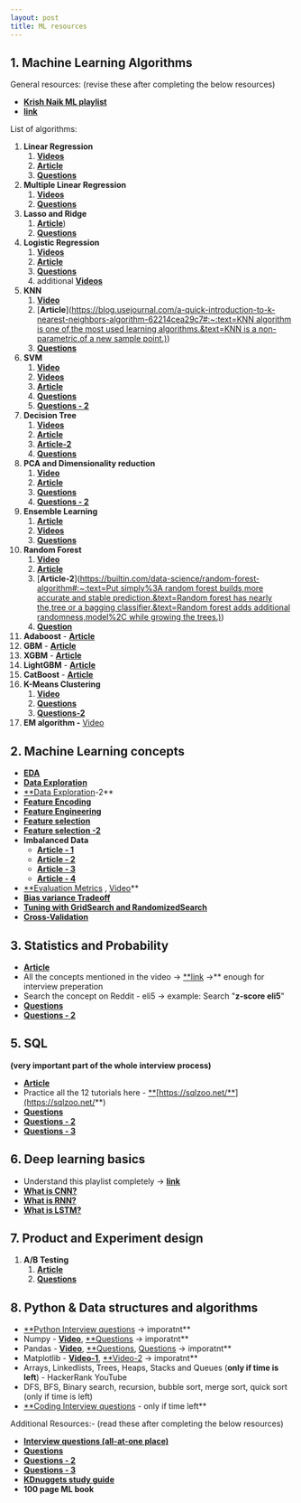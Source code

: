 ```yaml
---
layout: post
title: ML resources
---
```

## 1. Machine Learning Algorithms

General resources: (revise these after completing the below resources)

- [**Krish Naik ML playlist**](https://www.youtube.com/playlist?list=PLZoTAELRMXVPBTrWtJkn3wWQxZkmTXGwe)
- [**link**](https://workera.ai/resources/machine-learning-algorithms-interview/)

List of algorithms:

1. **Linear Regression**
    1. [**Videos**](https://www.youtube.com/playlist?list=PLIeGtxpvyG-LoKUpV0fSY8BGKIMIdmfCi)
    2. [**Article**](https://medium.com/analytics-vidhya/understanding-the-linear-regression-808c1f6941c0)
    3. [**Questions**](https://www.upgrad.com/blog/machine-learning-interview-questions-answers-ii/)
2. **Multiple Linear Regression**
    1. [**Videos**](https://www.youtube.com/playlist?list=PLIeGtxpvyG-IqjoU8IiF0Yu1WtxNq_4z-)
    2. [**Questions**](https://www.analyticsvidhya.com/blog/2015/10/regression-python-beginners/)
3. **Lasso and Ridge**
    1. [**Article**](https://www.analyticsvidhya.com/blog/2016/01/ridge-lasso-regression-python-complete-tutorial/#:~:text=Ridge%20and%20Lasso%20regression%20are%20powerful%20techniques%20generally%20used%20for,10%20variables%20might%20cause%20overfitting))
    2. [**Questions**](https://towardsdatascience.com/can-you-answer-these-5-questions-about-lasso-and-ridge-regression-1138536f4f80)
4. **Logistic Regression**
    1. [**Videos**](https://www.youtube.com/playlist?list=PLIeGtxpvyG-JmBQ9XoFD4rs-b3hkcX7Uu)
    2. [**Article**](https://towardsdatascience.com/understanding-logistic-regression-9b02c2aec102)
    3. [**Questions**](https://www.upgrad.com/blog/machine-learning-interview-questions-answers-logistic-regression/)
    4. additional [**Videos**](https://www.youtube.com/playlist?list=PLTl9hO2Oobd92YEIM4gVRSVwtIs1EXOqm)
5. **KNN**
    1. [**Video**](https://www.youtube.com/watch?v=4HKqjENq9OU&t=639s)
    2. [**Article**]([https://blog.usejournal.com/a-quick-introduction-to-k-nearest-neighbors-algorithm-62214cea29c7#:~:text=KNN algorithm is one of,the most used learning algorithms.&text=KNN is a non-parametric,of a new sample point.)](https://blog.usejournal.com/a-quick-introduction-to-k-nearest-neighbors-algorithm-62214cea29c7#:~:text=KNN%20algorithm%20is%20one%20of,the%20most%20used%20learning%20algorithms.&text=KNN%20is%20a%20non%2Dparametric,of%20a%20new%20sample%20point.))
    3. [**Questions**](http://www.data2businessinsights.in/2019/11/27/10484/)
6. **SVM**
    1. [**Video**](https://www.youtube.com/watch?v=05VABNfa1ds)
    2. [**Videos**](https://www.youtube.com/playlist?list=PL0OruX8aAmSLpmhFKl63wbSIaz9hqogRx)
    3. [**Article**](https://towardsdatascience.com/support-vector-machine-simply-explained-fee28eba5496)
    4. [**Questions**](https://alekhyo.medium.com/interview-questions-on-svm-bf13e5fbcca8)
    5. [**Questions - 2**](http://www.data2businessinsights.in/2019/11/27/support-vector-machines-interview-questions/)
7. **Decision Tree**
    1. [**Videos**](https://www.youtube.com/playlist?list=PL0OruX8aAmSJvRcHA-59N_mN7ryPvqVLw)
    2. [**Article**](https://www.kdnuggets.com/2020/01/decision-tree-algorithm-explained.html)
    3. [**Article-2**](https://www.analyticsvidhya.com/blog/2016/04/tree-based-algorithms-complete-tutorial-scratch-in-python/)
    4. [**Questions**](https://www.analyticsvidhya.com/blog/2017/09/30-questions-test-tree-based-models/)
8. **PCA and Dimensionality reduction**
    1. [**Video**](https://www.youtube.com/watch?v=g-Hb26agBFg)
    2. [**Article**](https://towardsdatascience.com/understanding-pca-fae3e243731d)
    3. [**Questions**](https://alekhyo.medium.com/interview-questions-on-pca-9cdc96ddaa9f)
    4. [**Questions - 2**](https://www.analyticsvidhya.com/blog/2017/03/questions-dimensionality-reduction-data-scientist/)
9. **Ensemble Learning**
    1. [**Article**](https://www.analyticsvidhya.com/blog/2018/06/comprehensive-guide-for-ensemble-models/)
    2. [**Videos**](https://www.youtube.com/playlist?list=PL0OruX8aAmSLqEA8u67DsL_hLQhtSZtTL)
    3. [**Questions**](https://www.analyticsvidhya.com/blog/2016/12/detailed-solutions-for-skilltest-tree-based-algorithms/)
10. **Random Forest**
    1. [**Video**](https://www.youtube.com/watch?v=eM4uJ6XGnSM)
    2. [**Article**](https://towardsdatascience.com/understanding-random-forest-58381e0602d2)
    3. [**Article-2**]([https://builtin.com/data-science/random-forest-algorithm#:~:text=Put simply%3A random forest builds,more accurate and stable prediction.&text=Random forest has nearly the,tree or a bagging classifier.&text=Random forest adds additional randomness,model%2C while growing the trees.)](https://builtin.com/data-science/random-forest-algorithm#:~:text=Put%20simply%3A%20random%20forest%20builds,more%20accurate%20and%20stable%20prediction.&text=Random%20forest%20has%20nearly%20the,tree%20or%20a%20bagging%20classifier.&text=Random%20forest%20adds%20additional%20randomness,model%2C%20while%20growing%20the%20trees.))
    4. [**Question**](https://medium.com/@penggongting/in-interview-how-to-answer-compare-random-forest-and-gradient-boosting-decision-tree-105de35cff3b)
11. **Adaboost** - [**Article**](https://blog.paperspace.com/adaboost-optimizer/)
12. **GBM** - [**Article**](https://machinelearningmastery.com/gentle-introduction-gradient-boosting-algorithm-machine-learning/)
13. **XGBM** - [**Article**](https://towardsdatascience.com/https-medium-com-vishalmorde-xgboost-algorithm-long-she-may-rein-edd9f99be63d)
14. **LightGBM** - [**Article**](https://medium.com/@pushkarmandot/https-medium-com-pushkarmandot-what-is-lightgbm-how-to-implement-it-how-to-fine-tune-the-parameters-60347819b7fc)
15. **CatBoost** - [**Article**](https://hanishrohit.medium.com/whats-so-special-about-catboost-335d64d754ae)
16. **K-Means Clustering**
    1. [**Video**](https://www.youtube.com/watch?v=EItlUEPCIzM&t=426s)
    2. [**Questions**](https://www.analyticsvidhya.com/blog/2017/02/test-data-scientist-clustering/)
    3. [**Questions-2**](http://www.data2businessinsights.in/2019/11/28/k-means-clustering-questions-and-answers/)
17. **EM algorithm -** [Video](https://www.youtube.com/watch?v=DIADjJXrgps)

## 2. Machine Learning concepts

- [**EDA**](https://www.analyticsvidhya.com/blog/2020/08/exploratory-data-analysiseda-from-scratch-in-python/)
- [**Data Exploration**](https://www.analyticsvidhya.com/blog/2016/01/guide-data-exploration/#two)
- [**Data Exploration](https://www.analyticsvidhya.com/blog/2015/02/7-steps-data-exploration-preparation-building-model-part-2/?source=post_page---------------------------)-2**
- [**Feature Encoding**](https://www.analyticsvidhya.com/blog/2020/08/types-of-categorical-data-encoding/)
- [**Feature Engineering**](https://www.analyticsvidhya.com/blog/2020/10/7-feature-engineering-techniques-machine-learning/)
- [**Feature selection**](https://www.analyticsvidhya.com/blog/2020/10/feature-selection-techniques-in-machine-learning/)
- [**Feature selection -2**](https://www.analyticsvidhya.com/blog/2016/12/introduction-to-feature-selection-methods-with-an-example-or-how-to-select-the-right-variables/)
- **Imbalanced Data**
    - [**Article - 1**](https://machinelearningmastery.com/what-is-imbalanced-classification/)
    - [**Article - 2**](https://machinelearningmastery.com/tactics-to-combat-imbalanced-classes-in-your-machine-learning-dataset/)
    - [**Article - 3**](https://www.analyticsvidhya.com/blog/2020/07/10-techniques-to-deal-with-class-imbalance-in-machine-learning/)
    - [**Article - 4**](https://www.analyticsvidhya.com/blog/2020/07/10-techniques-to-deal-with-class-imbalance-in-machine-learning/)
- [**Evaluation Metrics](https://www.analyticsvidhya.com/blog/2019/08/11-important-model-evaluation-error-metrics/) , [Video](https://www.youtube.com/watch?v=wpQiEHYkBys)**
- [**Bias variance Tradeoff**](https://www.analyticsvidhya.com/blog/2020/08/bias-and-variance-tradeoff-machine-learning/)
- [**Tuning with GridSearch and RandomizedSearch**](https://machinelearningmastery.com/hyperparameter-optimization-with-random-search-and-grid-search/)
- [**Cross-Validation**](https://machinelearningmastery.com/k-fold-cross-validation/)

## 3. Statistics and Probability

- [**Article**](https://towardsdatascience.com/how-to-ace-data-science-interviews-statistics-f3d363ad47b)
- All the concepts mentioned in the video → [**link](https://www.youtube.com/watch?v=zRUliXuwJCQ) →** enough for interview preperation
- Search the concept on Reddit - eli5 → example: Search "**z-score eli5**"
- [**Questions**](https://intellipaat.com/blog/interview-question/statistics-interview-questions/#11)
- [**Questions - 2**](https://towardsdatascience.com/40-statistics-interview-problems-and-answers-for-data-scientists-6971a02b7eee)

## 5. SQL

**(very important part of the whole interview process)**

- [**Article**](https://towardsdatascience.com/how-to-ace-data-science-interviews-sql-b71de212e433)
- Practice all the 12 tutorials here - [**](https://sqlzoo.net/)[https://sqlzoo.net/**](https://sqlzoo.net/**)
- [**Questions**](https://www.analyticsvidhya.com/blog/2017/01/46-questions-on-sql-to-test-a-data-science-professional-skilltest-solution/)
- [**Questions - 2**](https://www.nicksingh.com/posts/30-sql-and-database-design-questions-from-real-data-science-interviews)
- [**Questions - 3**](https://towardsdatascience.com/5-common-sql-interview-problems-for-data-scientists-1bfa02d8bae6)

## 6. Deep learning basics

- Understand this playlist completely → [**link**](https://www.youtube.com/playlist?list=PLZbbT5o_s2xq7LwI2y8_QtvuXZedL6tQU)
- [**What is CNN?**](https://www.youtube.com/watch?v=m8pOnJxOcqY)
- [**What is RNN?**](https://www.youtube.com/watch?v=yZv_yRgOvMg)
- [**What is LSTM?**](https://www.youtube.com/watch?v=QciIcRxJvsM)

## 7. Product and Experiment design

1. **A/B Testing**
    1. [**Article**](https://towardsdatascience.com/data-science-fundamentals-a-b-testing-cb371ceecc27)
    2. [**Questions**](https://blog.hubspot.com/blog/tabid/6307/bid/33466/answers-to-the-19-most-frequently-asked-questions-about-a-b-testing.aspx)

## 8. Python & Data structures and algorithms

- [**Python Interview questions](https://www.interviewbit.com/python-interview-questions/) → imporatnt**
- Numpy - [**Video**](https://www.youtube.com/watch?v=GB9ByFAIAH4&t=2s), [**Questions](https://www.machinelearningplus.com/python/101-numpy-exercises-python/) → imporatnt**
- Pandas - [**Video**](https://www.youtube.com/watch?v=vmEHCJofslg), [**Questions](https://www.kaggle.com/getting-started/119445%5C), [Questions](https://www.upgrad.com/blog/pandas-interview-questions-answers-for-freshers-experienced/) → imporatnt**
- Matplotlib - [**Video-1**](https://www.youtube.com/watch?v=DAQNHzOcO5A), [**Video-2](https://www.youtube.com/watch?v=0P7QnIQDBJY) → imporatnt**
- Arrays, Linkedlists, Trees, Heaps, Stacks and Queues (**only if time is left**) - HackerRank YouTube
- DFS, BFS, Binary search, recursion, bubble sort, merge sort, quick sort (only if time is left)
- [**Coding Interview questions](https://www.youtube.com/playlist?list=PLBZBJbE_rGRVnpitdvpdY9952IsKMDuev) - only if time left**

Additional Resources:- (read these after completing the below resources)

- [**Interview questions (all-at-one place)**](https://www.analyticsvidhya.com/blog/2018/06/comprehensive-data-science-machine-learning-interview-guide/)
- [**Questions**](https://towardsdatascience.com/120-data-scientist-interview-questions-and-answers-you-should-know-in-2021-b2faf7de8f3e)
- [**Questions - 2**](https://www.springboard.com/blog/data-science-interview-questions/#statistics)
- [**Questions - 3**](https://www.springboard.com/blog/machine-learning-interview-questions/)
- [**KDnuggets study guide**](https://www.kdnuggets.com/2020/01/data-science-interview-study-guide.html)
- **100 page ML book**